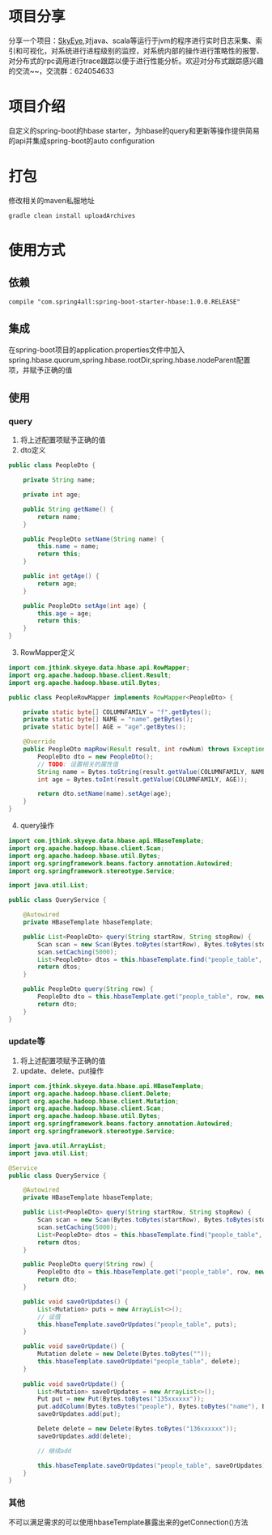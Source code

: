 # 项目分享

分享一个项目：[SkyEye](https://github.com/JThink/SkyEye),对java、scala等运行于jvm的程序进行实时日志采集、索引和可视化，对系统进行进程级别的监控，对系统内部的操作进行策略性的报警、对分布式的rpc调用进行trace跟踪以便于进行性能分析。欢迎对分布式跟踪感兴趣的交流~~，交流群：624054633

# 项目介绍

自定义的spring-boot的hbase starter，为hbase的query和更新等操作提供简易的api并集成spring-boot的auto configuration
# 打包
修改相关的maven私服地址
```shell
gradle clean install uploadArchives
```
# 使用方式
## 依赖
```shell
compile "com.spring4all:spring-boot-starter-hbase:1.0.0.RELEASE"
```
## 集成
在spring-boot项目的application.properties文件中加入spring.hbase.quorum,spring.hbase.rootDir,spring.hbase.nodeParent配置项，并赋予正确的值
## 使用
### query
1. 将上述配置项赋予正确的值
2. dto定义
```java
public class PeopleDto {

    private String name;

    private int age;

    public String getName() {
        return name;
    }

    public PeopleDto setName(String name) {
        this.name = name;
        return this;
    }

    public int getAge() {
        return age;
    }

    public PeopleDto setAge(int age) {
        this.age = age;
        return this;
    }
}
```
3. RowMapper定义
```java
import com.jthink.skyeye.data.hbase.api.RowMapper;
import org.apache.hadoop.hbase.client.Result;
import org.apache.hadoop.hbase.util.Bytes;

public class PeopleRowMapper implements RowMapper<PeopleDto> {

    private static byte[] COLUMNFAMILY = "f".getBytes();
    private static byte[] NAME = "name".getBytes();
    private static byte[] AGE = "age".getBytes();

    @Override
    public PeopleDto mapRow(Result result, int rowNum) throws Exception {
        PeopleDto dto = new PeopleDto();
        // TODO: 设置相关的属性值
        String name = Bytes.toString(result.getValue(COLUMNFAMILY, NAME));
        int age = Bytes.toInt(result.getValue(COLUMNFAMILY, AGE));

        return dto.setName(name).setAge(age);
    }
}
```
4. query操作
```java
import com.jthink.skyeye.data.hbase.api.HBaseTemplate;
import org.apache.hadoop.hbase.client.Scan;
import org.apache.hadoop.hbase.util.Bytes;
import org.springframework.beans.factory.annotation.Autowired;
import org.springframework.stereotype.Service;

import java.util.List;

public class QueryService {

    @Autowired
    private HBaseTemplate hbaseTemplate;

    public List<PeopleDto> query(String startRow, String stopRow) {
        Scan scan = new Scan(Bytes.toBytes(startRow), Bytes.toBytes(stopRow));
        scan.setCaching(5000);
        List<PeopleDto> dtos = this.hbaseTemplate.find("people_table", scan, new PeopleRowMapper());
        return dtos;
    }

    public PeopleDto query(String row) {
        PeopleDto dto = this.hbaseTemplate.get("people_table", row, new PeopleRowMapper());
        return dto;
    }
}
```
### update等
1. 将上述配置项赋予正确的值
2. update、delete、put操作
```java
import com.jthink.skyeye.data.hbase.api.HBaseTemplate;
import org.apache.hadoop.hbase.client.Delete;
import org.apache.hadoop.hbase.client.Mutation;
import org.apache.hadoop.hbase.client.Scan;
import org.apache.hadoop.hbase.util.Bytes;
import org.springframework.beans.factory.annotation.Autowired;
import org.springframework.stereotype.Service;

import java.util.ArrayList;
import java.util.List;

@Service
public class QueryService {

    @Autowired
    private HBaseTemplate hbaseTemplate;

    public List<PeopleDto> query(String startRow, String stopRow) {
        Scan scan = new Scan(Bytes.toBytes(startRow), Bytes.toBytes(stopRow));
        scan.setCaching(5000);
        List<PeopleDto> dtos = this.hbaseTemplate.find("people_table", scan, new PeopleRowMapper());
        return dtos;
    }

    public PeopleDto query(String row) {
        PeopleDto dto = this.hbaseTemplate.get("people_table", row, new PeopleRowMapper());
        return dto;
    }

    public void saveOrUpdates() {
        List<Mutation> puts = new ArrayList<>();
        // 设值
        this.hbaseTemplate.saveOrUpdates("people_table", puts);
    }

    public void saveOrUpdate() {
        Mutation delete = new Delete(Bytes.toBytes(""));
        this.hbaseTemplate.saveOrUpdate("people_table", delete);
    }
    
    public void saveOrUpdate() {
        List<Mutation> saveOrUpdates = new ArrayList<>();
        Put put = new Put(Bytes.toBytes("135xxxxxx"));
        put.addColumn(Bytes.toBytes("people"), Bytes.toBytes("name"), Bytes.toBytes("JThink"));
        saveOrUpdates.add(put);

        Delete delete = new Delete(Bytes.toBytes("136xxxxxx"));
        saveOrUpdates.add(delete);

        // 继续add

        this.hbaseTemplate.saveOrUpdates("people_table", saveOrUpdates);
    }
}
```

### 其他
不可以满足需求的可以使用hbaseTemplate暴露出来的getConnection()方法
